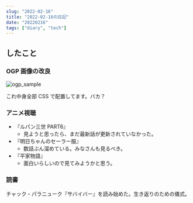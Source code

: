 ```yaml
---
slug: "2022-02-16"
title: "2022-02-16の日記"
date: "20220216"
tags: ["diary", "tech"]
---
```


## したこと

### OGP 画像の改良

![ogp_sample](/image/ogp.png)

これ中身全部 CSS で配置してます。バカ？

### アニメ視聴

- 『ルパン三世 PART6』
  - 見ようと思ったら、まだ最新話が更新されていなかった。
- 『明日ちゃんのセーラー服』
  - 数話ぶん溜めている。みなさんも見るべき。
- 『平家物語』
  - 面白いらしいので見てみようかと思う。

### 読書

チャック・パラニューク『サバイバー』を読み始めた。生き返りのための儀式。
